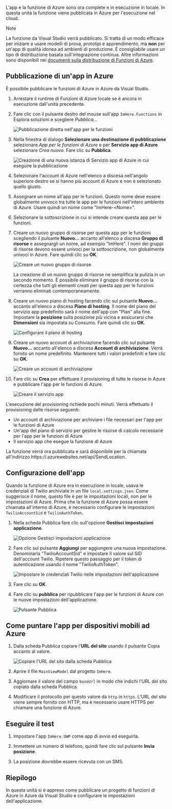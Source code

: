 L'app e la funzione di Azure sono ora complete e in esecuzione in locale. In questa unità la funzione viene pubblicata in Azure per l'esecuzione nel cloud.

> [!Note]
> La funzione da Visual Studio verrà pubblicato. Si tratta di un modo efficace per iniziare a usare modelli di prova, prototipi e apprendimento, ma **non** per un'app di qualità idonea ad ambienti di produzione. È consigliabile usare un tipo di distribuzione basata sull'integrazione continua. Altre informazioni sono disponibili nei [documenti sulla distribuzione di Funzioni di Azure](https://docs.microsoft.com/azure/azure-functions/functions-continuous-deployment).

## <a name="publishing-your-app-to-azure"></a>Pubblicazione di un'app in Azure

È possibile pubblicare le funzioni di Azure in Azure da Visual Studio.

1. Arrestare il runtime di Funzioni di Azure locale se è ancora in esecuzione dall'unità precedente.

1. Fare clic con il pulsante destro del mouse sull'app `ImHere.Functions` in Esplora soluzioni e scegliere *Pubblica..*.

    ![Pubblicazione diretta nell'app per le funzioni](../media/8-right-click-publish.png)

1. Nella finestra di dialogo **Selezionare una destinazione di pubblicazione** selezionare *App per le funzioni di Azure* e per **Servizio app di Azure** selezionare *Crea nuovo*. Fare clic su **Pubblica**.

    ![Creazione di una nuova istanza di Servizio app di Azure in cui eseguire la pubblicazione](../media/8-pick-publish-target.png)

1. Selezionare l'account di Azure nell'elenco a discesa nell'angolo superiore destro se si hanno più account di Azure e non è selezionato quello giusto.

1. Assegnare un nome all'app per le funzioni. Questo nome deve essere globalmente univoco tra tutte le app per le funzioni nell'intero ambiente di Azure. Usare quindi un nome come "ImHere-\<Nome\>".

1. Selezionare la sottoscrizione in cui si intende creare questa app per le funzioni.

1. Creare un nuovo gruppo di risorse per questa app per le funzioni scegliendo il pulsante **Nuovo...** accanto all'elenco a discesa **Gruppo di risorse** e assegnargli un nome, ad esempio "ImHere". I nomi dei gruppi di risorse devono essere univoci per la sottoscrizione, non globalmente univoci in Azure. Fare quindi clic su **OK**.

    ![Creare un nuovo gruppo di risorse](../media/8-create-new-resource-group.png)

   La creazione di un nuovo gruppo di risorse ne semplifica la pulizia in un secondo momento. È possibile eliminare il gruppo di risorse con la certezza che tutti gli elementi creati per questa app per le funzioni verranno eliminati contemporaneamente.

1. Creare un nuovo piano di hosting facendo clic sul pulsante **Nuovo...**  accanto all'elenco a discesa **Piano di hosting**. Il nome del piano del servizio app predefinito sarà il nome dell'app con "Plan" alla fine. Impostare la **posizione** sulla posizione più vicina e assicurarsi che **Dimensioni** sia impostata su Consumo. Fare quindi clic su **OK**.

    ![Configurare il piano di hosting](../media/8-configure-hosting-plan.png)

1. Creare un nuovo account di archiviazione facendo clic sul pulsante **Nuovo...** accanto all'elenco a discesa **Account di archiviazione**. Verrà fornito un nome predefinito. Mantenere tutti i valori predefiniti e fare clic su **OK**.

    ![Creare un account di archiviazione](../media/8-create-storage-account.png)

1. Fare clic su **Crea** per effettuare il provisioning di tutte le risorse in Azure e pubblicare l'app per le funzioni di Azure.

    ![Creare il servizio app](../media/8-create-app-service.png)

L'esecuzione del provisioning richiede pochi minuti. Verrà effettuato il provisioning delle risorse seguenti:

- Un account di archiviazione per archiviare i file necessari per l'app per le funzioni di Azure
- Un'app del piano di servizio per gestire le risorse di calcolo necessarie per l'app per le funzioni di Azure
- Il servizio app che esegue la funzione di Azure

La funzione verrà ora pubblicata e sarà disponibile per la chiamata all'indirizzo https://<nome-app>.azurewebsites.net/api/SendLocation.

## <a name="configuring-your-app"></a>Configurazione dell'app

Quando la funzione di Azure era in esecuzione in locale, usava le credenziali di Twilio archiviate in un file `local.settings.json`. Come suggerisce il nome, questo file è per le impostazioni locali, non per le impostazioni di Azure. Prima che la funzione di Azure possa essere chiamata all'interno di Azure, è necessario configurare le impostazioni `TwilioAccountSid` e `TwilioAuthToken`.

1. Nella scheda Pubblica fare clic sull'opzione **Gestisci impostazioni applicazione**.

    ![Opzione Gestisci impostazioni applicazione](../media/8-application-settings-option.png)

1. Fare clic sul pulsante **Aggiungi** per aggiungere una nuova impostazione. Denominarla "TwilioAccountSid" e impostare il valore sul SID dell'account Twilio. Ripetere questo passaggio per il token di autenticazione usando il nome "TwilioAuthToken".

    ![Impostare le credenziali Twilio nelle impostazioni dell'applicazione](../media/8-set-creds-in-app-settings.png)

1. Fare clic su **OK**.

1. Fare clic su **pubblica** per ripubblicare l'app per le funzioni di Azure con le nuove impostazioni dell'applicazione.

    ![Pulsante Pubblica](../media/8-publish-application-button.png)

## <a name="pointing-the-mobile-app-to-azure"></a>Come puntare l'app per dispositivi mobili ad Azure

1. Dalla scheda Pubblica copiare l'**URL del sito** usando il pulsante Copia accanto al valore.

    ![Copiare l'URL del sito dalla scheda Pubblica](../media/8-copy-site-url.png)

1. Aprire il file `MainViewModel` dal progetto `ImHere`.

1. Aggiornare il valore del campo `baseUrl` in modo che indichi l'URL del sito copiato dalla scheda Pubblica.

1. Modificare il protocollo per questo valore da `http` in `https`. L'URL del sito viene sempre fornito con HTTP, ma è necessario usare HTTPS per chiamare una funzione di Azure.

## <a name="test-it-out"></a>Eseguire il test

1. Impostare l'app `ImHere.UWP` come app di avvio ed eseguirla.

1. Immettere un numero di telefono, quindi fare clic sul pulsante **Invia posizione**.

1. La posizione dovrebbe essere ricevuta con un SMS.

## <a name="summary"></a>Riepilogo

In questa unità si è appreso come pubblicare un progetto di funzioni di Azure in Azure da Visual Studio e configurare le impostazioni dell'applicazione.
